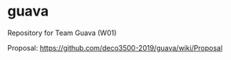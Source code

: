# guava
Repository for Team Guava (W01)

Proposal: https://github.com/deco3500-2019/guava/wiki/Proposal
